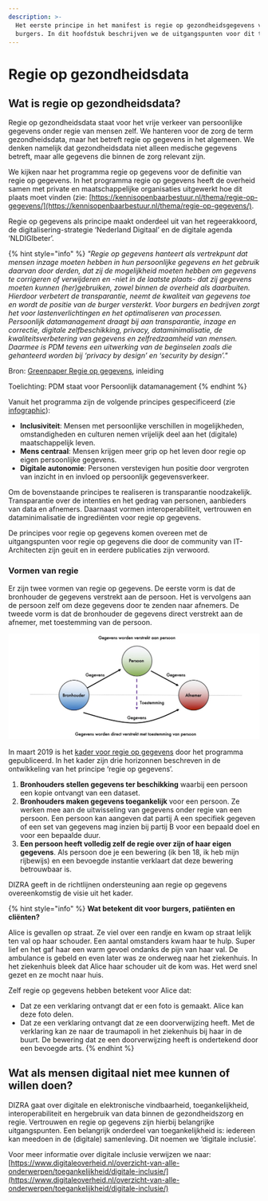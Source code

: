```yaml
---
description: >-
  Het eerste principe in het manifest is regie op gezondheidsgegevens voor
  burgers. In dit hoofdstuk beschrijven we de uitgangspunten voor dit thema.
---
```


# Regie op gezondheidsdata

## Wat is regie op gezondheidsdata?

Regie op gezondheidsdata staat voor het vrije verkeer van persoonlijke gegevens onder regie van mensen zelf. We hanteren voor de zorg de term gezondheidsdata, maar het betreft regie op gegevens in het algemeen. We denken namelijk dat gezondheidsdata niet alleen medische gegevens betreft, maar alle gegevens die binnen de zorg relevant zijn. 

We kijken naar het programma regie op gegevens voor de definitie van regie op gegevens. In het programma regie op gegevens heeft de overheid samen met private en maatschappelijke organisaties uitgewerkt hoe dit plaats moet vinden \(zie: [https://kennisopenbaarbestuur.nl/thema/regie-op-gegevens/](https://kennisopenbaarbestuur.nl/thema/regie-op-gegevens/). 

Regie op gegevens als principe maakt onderdeel uit van het regeerakkoord, de digitalisering-strategie ‘Nederland Digitaal’ en de digitale agenda ‘NLDIGIbeter’.

{% hint style="info" %}
_"Regie op gegevens hanteert als vertrekpunt dat mensen inzage moeten hebben in hun persoonlijke gegevens en het gebruik daarvan door derden, dat zij de mogelijkheid moeten hebben om gegevens te corrigeren of verwijderen en -niet in de laatste plaats- dat zij gegevens moeten kunnen \(her\)gebruiken, zowel binnen de overheid als daarbuiten. Hierdoor verbetert de transparantie, neemt de kwaliteit van gegevens toe en wordt de positie van de burger versterkt. Voor burgers en bedrijven zorgt het voor lastenverlichtingen en het optimaliseren van processen. Persoonlijk datamanagement draagt bij aan transparantie, inzage en correctie, digitale zelfbeschikking, privacy, dataminimalisatie, de kwaliteitsverbetering van gegevens en zelfredzaamheid van mensen. Daarmee is PDM tevens een uitwerking van de beginselen zoals die gehanteerd worden bij ‘privacy by design’ en ‘security by design’."_

Bron: [Greenpaper Regie op gegevens](https://kennisopenbaarbestuur.nl/media/255847/greenpaper-regie-op-gegevens-durf-te-doen.pdf), inleiding 

Toelichting: PDM staat voor Persoonlijk datamanagement
{% endhint %}

Vanuit het programma zijn de volgende principes gespecificeerd \(zie [infographic](https://rog.pleio.nl/file/download/57899761/IG-kader-regie-op-gegevens.pdf)\):

* **Inclusiviteit**: Mensen met persoonlijke verschillen in mogelijkheden, omstandigheden en culturen nemen vrijelijk deel aan het \(digitale\) maatschappelijk leven.
* **Mens centraal**: Mensen krijgen meer grip op het leven door regie op eigen persoonlijke gegevens.
* **Digitale autonomie**: Personen verstevigen hun positie door vergroten van inzicht in en invloed op persoonlijk gegevensverkeer.

Om de bovenstaande principes te realiseren is transparantie noodzakelijk. Transparantie over de intenties en het gedrag van personen, aanbieders van data en afnemers. Daarnaast vormen interoperabiliteit, vertrouwen en dataminimalisatie de ingrediënten voor regie op gegevens.

De principes voor regie op gegevens komen overeen met de uitgangspunten voor regie op gegevens die door de community van IT-Architecten zijn geuit en in eerdere publicaties zijn verwoord. 

### Vormen van regie

Er zijn twee vormen van regie op gegevens. De eerste vorm is dat de bronhouder de gegevens verstrekt aan de persoon. Het is vervolgens aan de persoon zelf om deze gegevens door te zenden naar afnemers. De tweede vorm is dat de bronhouder de gegevens direct verstrekt aan de afnemer, met toestemming van de persoon.

![Figuur 1: Vormen van regie op gegevens](../.gitbook/assets/regie.jpg)

In maart 2019 is het [kader voor regie op gegevens](https://rog.pleio.nl/file/download/57899614/ICTU%20ROG%20Rapport%20Kader%20voor%20RoG.pdf) door het programma gepubliceerd. In het kader zijn drie horizonnen beschreven in de ontwikkeling van het principe ‘regie op gegevens’.

1. **Bronhouders stellen gegevens ter beschikking** waarbij een persoon een kopie ontvangt van een dataset.
2. **Bronhouders maken gegevens toegankelijk** voor een persoon. Ze werken mee aan de uitwisseling van gegevens onder regie van een persoon. Een persoon kan aangeven dat partij A een specifiek gegeven of een set van gegevens mag inzien bij partij B voor een bepaald doel en voor een bepaalde duur.
3. **Een persoon heeft volledig zelf de regie over zijn of haar eigen gegevens**. Als persoon doe je een bewering \(ik ben 18, ik heb mijn rijbewijs\) en een bevoegde instantie verklaart dat deze bewering betrouwbaar is.

DIZRA geeft in de richtlijnen ondersteuning aan regie op gegevens overeenkomstig de visie uit het kader.

{% hint style="info" %}
**Wat betekent dit voor burgers, patiënten en cliënten?** 

Alice is gevallen op straat. Ze viel over een randje en kwam op straat lelijk ten val op haar schouder. Een aantal omstanders kwam haar te hulp. Super lief en het gaf haar een warm gevoel ondanks de pijn van haar val. De ambulance is gebeld en even later was ze onderweg naar het ziekenhuis. In het ziekenhuis bleek dat Alice haar schouder uit de kom was. Het werd snel gezet en ze mocht naar huis.

Zelf regie op gegevens hebben betekent voor Alice dat:

* Dat ze een verklaring ontvangt dat er een foto is gemaakt. Alice kan deze foto delen.
* Dat ze een verklaring ontvangt dat ze een doorverwijzing heeft. Met de verklaring kan ze naar de traumapoli in het ziekenhuis bij haar in de buurt. De bewering dat ze een doorverwijzing heeft is ondertekend door een bevoegde arts.
{% endhint %}

## Wat als mensen digitaal niet mee kunnen of willen doen?

DIZRA gaat over digitale en elektronische vindbaarheid, toegankelijkheid, interoperabiliteit en hergebruik van data binnen de gezondheidszorg en regie. Vertrouwen en regie op gegevens zijn hierbij belangrijke uitgangspunten. Een belangrijk onderdeel van toegankelijkheid is: iedereen kan meedoen in de \(digitale\) samenleving. Dit noemen we ‘digitale inclusie’.

Voor meer informatie over digitale inclusie verwijzen we naar: [https://www.digitaleoverheid.nl/overzicht-van-alle-onderwerpen/toegankelijkheid/digitale-inclusie/](https://www.digitaleoverheid.nl/overzicht-van-alle-onderwerpen/toegankelijkheid/digitale-inclusie/)

